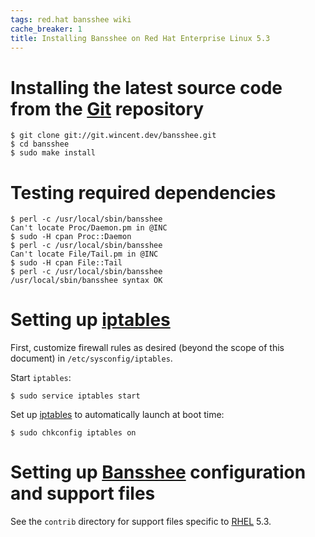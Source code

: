 ```yaml
---
tags: red.hat bansshee wiki
cache_breaker: 1
title: Installing Bansshee on Red Hat Enterprise Linux 5.3
---
```


# Installing the latest source code from the [Git](/wiki/Git) repository

```shell
$ git clone git://git.wincent.dev/bansshee.git
$ cd bansshee
$ sudo make install
```

# Testing required dependencies

```shell
$ perl -c /usr/local/sbin/bansshee
Can't locate Proc/Daemon.pm in @INC
$ sudo -H cpan Proc::Daemon
$ perl -c /usr/local/sbin/bansshee
Can't locate File/Tail.pm in @INC
$ sudo -H cpan File::Tail
$ perl -c /usr/local/sbin/bansshee
/usr/local/sbin/bansshee syntax OK
```

# Setting up [iptables](/wiki/iptables)

First, customize firewall rules as desired (beyond the scope of this document) in `/etc/sysconfig/iptables`.

Start `iptables`:

```shell
$ sudo service iptables start
```

Set up [iptables](/wiki/iptables) to automatically launch at boot time:

```shell
$ sudo chkconfig iptables on
```

# Setting up [Bansshee](/wiki/Bansshee) configuration and support files

See the `contrib` directory for support files specific to [RHEL](/wiki/RHEL) 5.3.
